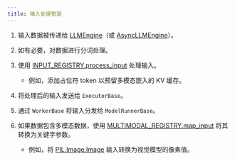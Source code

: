 ```yaml
---
title: 输入处理管道
---
```


1. 输入数据被传递给 [LLMEngine](https://docs.vllm.ai/en/latest/dev/engine/llm_engine.html#vllm.LLMEngine)（或 [AsyncLLMEngine](https://docs.vllm.ai/en/latest/dev/engine/async_llm_engine.html#vllm.AsyncLLMEngine)）。

2. 如有必要，对数据进行分词处理。

3. 使用 [INPUT_REGISTRY.process_input](https://docs.vllm.ai/en/latest/dev/input_processing/model_inputs_index.html#vllm.inputs.registry.InputRegistry.process_input) 处理输入。

   - 例如，添加占位符 token 以预留多模态嵌入的 KV 缓存。

4. 将处理后的输入发送给 `ExecutorBase`。

5. 通过 `WorkerBase` 将输入分发给 `ModelRunnerBase`。

6. 如果数据包含多模态数据，使用 [MULTIMODAL_REGISTRY.map_input](https://docs.vllm.ai/en/latest/dev/multimodal/multimodal_index.html#vllm.multimodal.MultiModalRegistry.map_input) 将其转换为关键字参数。

   - 例如，将 [PIL.Image.Image](https://pillow.readthedocs.io/en/stable/reference/Image.html#PIL.Image.Image) 输入转换为视觉模型的像素值。

###
